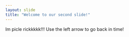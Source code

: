 ```yaml
---
layout: slide
title: "Welcome to our second slide!"
---
```

Im picle rickkkkk!!!
Use the left arrow to go back in time!
